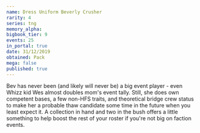 ```yaml
---
name: Dress Uniform Beverly Crusher
rarity: 4
series: tng
memory_alpha:
bigbook_tier: 9
events: 25
in_portal: true
date: 31/12/2019
obtained: Pack
mega: false
published: true
---
```


Bev has never been (and likely will never be) a big event player - even Whizz kid Wes almost doubles mom's event tally. Still, she does own competent bases, a few non-HFS traits, and theoretical bridge crew status to make her a probable thaw candidate some time in the future when you least expect it. A collection in hand and two in the bush offers a little something to help boost the rest of your roster if you're not big on faction events.
